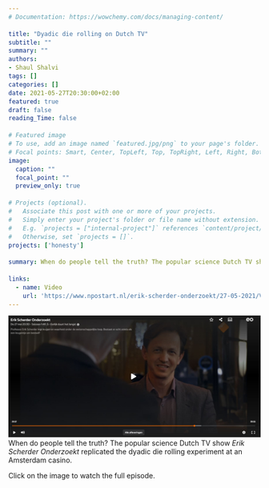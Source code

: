 ```yaml
---
# Documentation: https://wowchemy.com/docs/managing-content/

title: "Dyadic die rolling on Dutch TV"
subtitle: ""
summary: ""
authors: 
- Shaul Shalvi
tags: []
categories: []
date: 2021-05-27T20:30:00+02:00
featured: true
draft: false
reading_Time: false

# Featured image
# To use, add an image named `featured.jpg/png` to your page's folder.
# Focal points: Smart, Center, TopLeft, Top, TopRight, Left, Right, BottomLeft, Bottom, BottomRight.
image:
  caption: ""
  focal_point: ""
  preview_only: true

# Projects (optional).
#   Associate this post with one or more of your projects.
#   Simply enter your project's folder or file name without extension.
#   E.g. `projects = ["internal-project"]` references `content/project/deep-learning/index.md`.
#   Otherwise, set `projects = []`.
projects: ['honesty']

summary: When do people tell the truth? The popular science Dutch TV show *Erik Scherder Onderzoekt* replicated the dyadic die rolling experiment at an Amsterdam casino

links:
  - name: Video
    url: 'https://www.npostart.nl/erik-scherder-onderzoekt/27-05-2021/VPWON_1325232'
---
```

[<img src="featured.JPG">](https://www.npostart.nl/erik-scherder-onderzoekt/27-05-2021/VPWON_1325232)
When do people tell the truth? The popular science Dutch TV show *Erik Scherder Onderzoekt* replicated the dyadic die rolling experiment at an Amsterdam casino.

Click on the image to watch the full episode. 